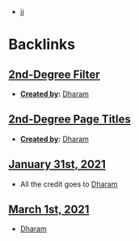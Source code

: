 - jj

# Backlinks
## [2nd-Degree Filter](<2nd-Degree Filter.md>)
- **[Created by](<Created by.md>):** [Dharam](<Dharam.md>)

## [2nd-Degree Page Titles](<2nd-Degree Page Titles.md>)
- **[Created by](<Created by.md>):** [Dharam](<Dharam.md>)

## [January 31st, 2021](<January 31st, 2021.md>)
- All the credit goes to [Dharam](<Dharam.md>)

## [March 1st, 2021](<March 1st, 2021.md>)
- [Dharam](<Dharam.md>)

